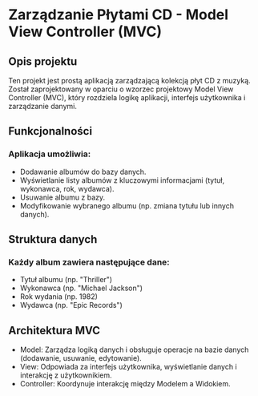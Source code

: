 # Zarządzanie Płytami CD - Model View Controller (MVC)

## Opis projektu
Ten projekt jest prostą aplikacją zarządzającą kolekcją płyt CD z muzyką. Został zaprojektowany w oparciu o wzorzec projektowy Model View Controller (MVC), który rozdziela logikę aplikacji, interfejs użytkownika i zarządzanie danymi.

## Funkcjonalności
### Aplikacja umożliwia:
- Dodawanie albumów do bazy danych.
- Wyświetlanie listy albumów z kluczowymi informacjami (tytuł, wykonawca, rok, wydawca).
- Usuwanie albumu z bazy.
- Modyfikowanie wybranego albumu (np. zmiana tytułu lub innych danych).

## Struktura danych
### Każdy album zawiera następujące dane:
- Tytuł albumu (np. "Thriller")
- Wykonawca (np. "Michael Jackson")
- Rok wydania (np. 1982)
- Wydawca (np. "Epic Records")

## Architektura MVC
- Model: Zarządza logiką danych i obsługuje operacje na bazie danych (dodawanie, usuwanie, edytowanie).
- View: Odpowiada za interfejs użytkownika, wyświetlanie danych i interakcję z użytkownikiem.
- Controller: Koordynuje interakcję między Modelem a Widokiem.